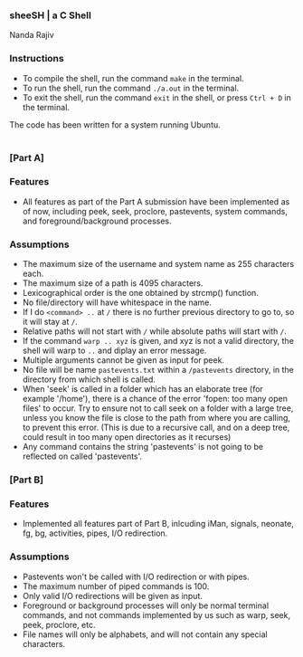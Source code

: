 ### sheeSH | a C Shell
Nanda Rajiv

### Instructions
- To compile the shell, run the command `make` in the terminal.
- To run the shell, run the command `./a.out` in the terminal.
- To exit the shell, run the command `exit` in the shell, or press `Ctrl + D` in the terminal.

The code has been written for a system running Ubuntu.
<br><br> 
### [Part A]
### Features
- All features as part of the Part A submission have been implemented as of now, including peek, seek, proclore, pastevents, system commands, and foreground/background processes.

### Assumptions

<!-- Assumptions are as follows: -->
- The maximum size of the username and system name as 255 characters each.
- The maximum size of a path is 4095 characters.
- Lexicographical order is the one obtained by strcmp() function.
- No file/directory will have whitespace in the name.
- If I do `<command> ..` at `/` there is no further previous directory to go to, so it will stay at `/`.
- Relative paths will not start with `/` while absolute paths will start with `/`.
- If the command `warp .. xyz` is given, and xyz is not a valid directory, the shell will warp to `..` and diplay an error message.
- Multiple arguments cannot be given as input for peek.
- No file will be name `pastevents.txt` within a `/pastevents` directory, in the directory from which shell is called.
- When 'seek' is called in a folder which has an elaborate tree (for example '/home'), there is a chance of the error 'fopen: too many open files' to occur. Try to ensure not to call seek on a folder with a large tree, unless you know the file is close to the path from where you are calling, to prevent this error. (This is due to a recursive call, and on a deep tree, could result in too many open directories as it recurses)
- Any command contains the string 'pastevents' is not going to be reflected on called 'pastevents'.


### [Part B]
### Features
- Implemented all features part of Part B, inlcuding iMan, signals, neonate, fg, bg, activities, pipes, I/O redirection.
### Assumptions
- Pastevents won't be called with I/O redirection or with pipes.
- The maximum number of piped commands is 100.
- Only valid I/O redirections will be given as input.
- Foreground or background processes will only be normal terminal commands, and not commands implemented by us such as warp, seek, peek, proclore, etc.
- File names will only be alphabets, and will not contain any special characters.
